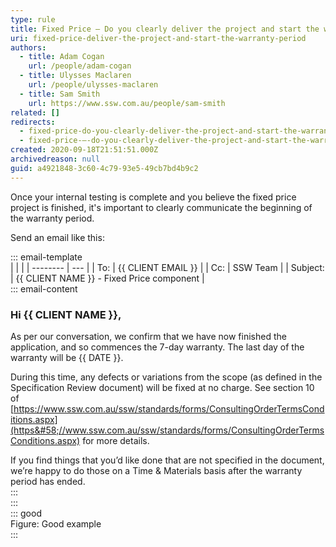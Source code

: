 ```yaml
---
type: rule
title: Fixed Price – Do you clearly deliver the project and start the warranty period?
uri: fixed-price-deliver-the-project-and-start-the-warranty-period
authors:
  - title: Adam Cogan
    url: /people/adam-cogan
  - title: Ulysses Maclaren
    url: /people/ulysses-maclaren
  - title: Sam Smith
    url: https://www.ssw.com.au/people/sam-smith
related: []
redirects:
  - fixed-price-do-you-clearly-deliver-the-project-and-start-the-warranty-period
  - fixed-price-–-do-you-clearly-deliver-the-project-and-start-the-warranty-period
created: 2020-09-18T21:51:51.000Z
archivedreason: null
guid: a4921848-3c60-4c79-93e5-49cb7bd4b9c2
---
```


Once your internal testing is complete and you believe the fixed price project is finished, it's important to clearly communicate the beginning of the warranty period.

Send an email like this:

<!--endintro-->

::: email-template  
|          |     |
| -------- | --- |
| To:      | {{ CLIENT EMAIL }} |
| Cc:      | SSW Team |
| Subject: | {{ CLIENT NAME }} - Fixed Price component |  
::: email-content  
### Hi {{ CLIENT NAME }},

As per our conversation, we confirm that we have now finished the application, and so commences the 7-day warranty. The last day of the warranty will be {{ DATE }}.

During this time, any defects or variations from the scope (as defined in the Specification Review document) will be fixed at no charge. See section 10 of [https://www.ssw.com.au/ssw/standards/forms/ConsultingOrderTermsConditions.aspx](https&#58;//www.ssw.com.au/ssw/standards/forms/ConsultingOrderTermsConditions.aspx) for more details.

If you find things that you’d like done that are not specified in the document, we’re happy to do those on a Time & Materials basis after the warranty period has ended.    
:::  
:::  
::: good  
Figure: Good example  
:::
